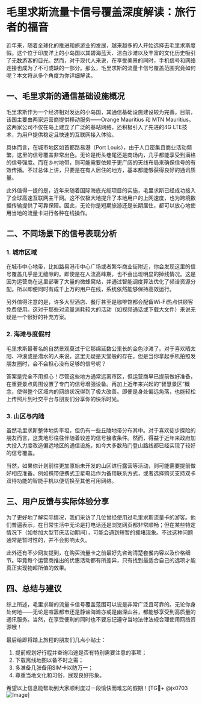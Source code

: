 # 毛里求斯流量卡信号覆盖深度解读：旅行者的福音

近年来，随着全球化的推进和旅游业的发展，越来越多的人开始选择去毛里求斯度假。这个位于印度洋上的小岛国以其碧海蓝天、洁白沙滩以及丰富的文化历史吸引了无数游客的目光。然而，对于现代人来说，在享受美景的同时，手机信号和网络连接也成为了不可或缺的一部分。那么，毛里求斯的流量卡信号覆盖范围究竟如何呢？本文将从多个角度为你详细解读。

## 一、毛里求斯的通信基础设施概况

毛里求斯作为一个经济相对发达的小岛国，其通信基础设施建设较为完善。目前，该国主要由两家运营商提供移动服务——Orange Mauritius 和 MTN Mauritius。这两家公司不仅在岛上建立了广泛的基站网络，还积极引入了先进的4G LTE技术，为用户提供稳定且快速的互联网接入体验。

具体而言，在城市地区如首都路易港（Port Louis），由于人口密集且商业活动频繁，这里的信号覆盖非常出色。无论是街头巷尾还是商场内，几乎都能享受到满格的信号强度。而在乡村地带，则可能需要依赖于更广阔的天线布局来确保信号的有效传播。不过总体上讲，只要是在有人居住的地方，基本都能够获得良好的通讯质量。

此外值得一提的是，近年来随着国际海底光缆项目的实施，毛里求斯已经成功接入了全球高速互联网主干网。这不仅极大地提升了本地用户的上网速度，也为跨境数据传输提供了可靠保障。因此，无论你是短期旅游还是长期居住，都可以放心地使用当地的流量卡进行各种在线操作。

## 二、不同场景下的信号表现分析

### 1. 城市区域
在城市中心地带，比如路易港市中心广场或者繁华商业街附近，你会发现这里的信号覆盖几乎是无缝隙的。即使是在人流高峰期，也不会出现明显的掉线情况。这是因为运营商在这里部署了大量的微蜂窝站，并通过智能调度算法优化了频谱资源分配。所以即便同时有成千上万的用户在线，系统依然能够保持高效运行。

另外值得注意的是，许多大型酒店、餐厅甚至是咖啡馆都会配备Wi-Fi热点供顾客免费使用。这对于那些对流量消耗较大的活动（如视频通话或下载大文件）来说无疑是一个很好的补充方案。

### 2. 海滩与度假村
毛里求斯最著名的自然景观莫过于它那绵延数公里长的金色沙滩了。对于喜欢晒太阳、冲浪或是潜水的人来说，这里无疑是天堂般的存在。但是当你拿起手机拍照发朋友圈时，会不会担心没有足够的信号呢？

答案是完全不用担心！尽管这些地方通常远离市区，但运营商早已提前做好准备，在重要景点周围设置了专门的信号增强设备。再加上近年来兴起的“智慧景区”概念，使得整个区域内的网络状况得到了极大改善。即便是身处偏远角落，也能轻松上传照片到社交平台与朋友们分享你的快乐时光。

### 3. 山区与内陆
虽然毛里求斯整体地势平坦，但仍有一些丘陵地带分布其中。对于喜欢徒步探险的朋友而言，这类地形往往伴随着较差的信号接收条件。然而，得益于近年来政府加大投入力度改造偏远地区的通信设施，如今大多数热门登山路线都已经实现了较好的信号覆盖。

当然，如果你计划前往更加原始未开发的山区进行露营等活动，则可能需要提前做好相应准备。例如携带便携式卫星电话作为备用联系方式，或者选择购买支持双卡双待功能的智能手机以便切换至其他可用网络。

## 三、用户反馈与实际体验分享

为了更好地了解实际情况，我们采访了几位曾经使用过毛里求斯流量卡的游客。他们普遍表示，在日常生活中无论是打电话还是浏览网页都非常顺畅；但在某些特定情况下（如参加大型节庆活动期间），可能会遇到短暂的拥堵现象。不过这种问题通常是暂时性的，并不会影响太久。

此外还有不少网友提到，在购买流量卡之前最好先咨询清楚套餐内容以及价格细节。毕竟每个运营商推出的优惠活动都有所差异，只有找到最适合自己的选项才能真正实现物超所值的效果。

## 四、总结与建议

综上所述，毛里求斯的流量卡信号覆盖范围可以说是非常广泛且可靠的。无论你身处何地——无论是喧嚣都市还是静谧海滩亦或是幽深山谷，都能够享受到高质量的通讯服务。当然，在享受便利的同时也不要忘记遵守当地法律法规合理使用网络资源哦！

最后给即将踏上旅程的朋友们几点小贴士：
1. 提前规划好行程并查询沿途是否有特别需要注意的事项；
2. 下载离线地图以备不时之需；
3. 多准备几张备用SIM卡以防万一；
4. 尊重当地文化和习俗，展现良好形象。

希望以上信息能帮助到大家顺利度过一段愉快而难忘的假期！[TG💪+ @jx0703 ![Image](https://github.com/user-attachments/assets/dbca1d08-cadb-493c-b0ec-ad6f7a83f270)]